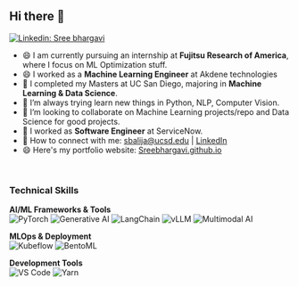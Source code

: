 <!-- ![banner](https://user-images.githubusercontent.com/29784113/161899740-b98b5792-3270-4869-9dd5-8e968ecf3fe4.png) -->
<!-- <br> -->
## Hi there 👋
[![Linkedin: Sree bhargavi](https://img.shields.io/badge/-Bhargavi-blue?style=flat-square&logo=Linkedin&logoColor=white&link=https://www.linkedin.com/in/sree-bhargavi-balija-b7638517a/)](https://www.linkedin.com/in/sree-bhargavi-balija-b7638517a/)

- 😄 I am currently pursuing an internship at **Fujitsu Research of America**, where I focus on ML Optimization stuff.
- 😄 I worked as a **Machine Learning Engineer** at Akdene technologies
- 🔭 I completed my Masters at UC San Diego, majoring in **Machine Learning & Data Science**.
- 🌱 I’m always trying learn new things in Python, NLP, Computer Vision.
- 👯 I’m looking to collaborate on Machine Learning projects/repo and Data Science for good projects.
- 🤔 I worked as **Software Engineer** at ServiceNow.
- 🤝 How to connect with me: sbalija@ucsd.edu | [LinkedIn](https://www.linkedin.com/in/sree-bhargavi-balija-b7638517a/)
- 😄 Here's my portfolio website: [Sreebhargavi.github.io](https://sreebhargavibalijaa.github.io/portfolio/)

<br>


### Technical Skills
**AI/ML Frameworks & Tools**  
![PyTorch](https://img.shields.io/badge/PyTorch-%23EE4C2C.svg?style=for-the-badge&logo=PyTorch&logoColor=white) ![Generative AI](https://img.shields.io/badge/Generative_AI-6F2DA8?style=for-the-badge&logo=openai&logoColor=white)  ![LangChain](https://img.shields.io/badge/LangChain-00A67E?style=for-the-badge)  ![vLLM](https://img.shields.io/badge/vLLM-2ECC71?style=for-the-badge)  ![Multimodal AI](https://img.shields.io/badge/Multimodal_AI-FF9F43?style=for-the-badge)  

**MLOps & Deployment**  
![Kubeflow](https://img.shields.io/badge/Kubeflow-326CE5?style=for-the-badge&logo=kubernetes&logoColor=white)  ![BentoML](https://img.shields.io/badge/BentoML-FF6B6B?style=for-the-badge)  

**Development Tools**  
![VS Code](https://img.shields.io/badge/Visual_Studio_Code-0078d7.svg?style=for-the-badge&logo=visual-studio-code&logoColor=white)
![Yarn](https://img.shields.io/badge/yarn-%232C8EBB.svg?style=for-the-badge&logo=yarn&logoColor=white)

